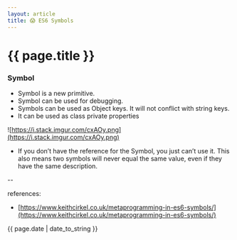 ```yaml
---
layout: article
title: 😱 ES6 Symbols
---
```

# {{ page.title }}

### Symbol

- Symbol is a new primitive.
- Symbol can be used for debugging.
- Symbols can be used as Object keys. It will not conflict with string keys.
- It can be used as class private properties

![https://i.stack.imgur.com/cxAOy.png](https://i.stack.imgur.com/cxAOy.png)

- If you don’t have the reference for the Symbol, you just can’t use it. This also means two symbols will never equal the same value, even if they have the same description.

--

references:

* [https://www.keithcirkel.co.uk/metaprogramming-in-es6-symbols/](https://www.keithcirkel.co.uk/metaprogramming-in-es6-symbols/)

{{ page.date | date_to_string }}

